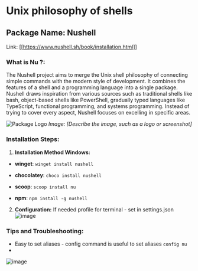 # Unix philosophy of shells

## Package Name: Nushell

Link:  [[https://www.nushell.sh/book/installation.html]]

### What is Nu ?:
The Nushell project aims to merge the Unix shell philosophy of connecting simple commands with the modern style of development. It combines the features of a shell and a programming language into a single package. Nushell draws inspiration from various sources such as traditional shells like bash, object-based shells like PowerShell, gradually typed languages like TypeScript, functional programming, and systems programming. Instead of trying to cover every aspect, Nushell focuses on excelling in specific areas.

![Package Logo](insert_image_url_here)
*Image: [Describe the image, such as a logo or screenshot]*

### Installation Steps:
1. **Installation Method Windows:** 
- **winget**: ```winget install nushell```

- **chocolatey**: ```choco install nushell```

- **scoop**: ```scoop install nu```

- **npm**: ```npm install -g nushell```


2. **Configuration:**
   If needed profile for terminal -  set in settings.json 
   ![image](https://github.com/SaileshBK/Notes/assets/101400043/4acb2cbe-8845-4175-a1eb-a567b51768b0)

### Tips and Troubleshooting:
- Easy to set aliases - config command is useful to set aliases 
```config nu```
-
![image](https://github.com/SaileshBK/Notes/assets/101400043/24dc8351-516e-40ec-8b81-374eab209929)


